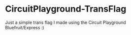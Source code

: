 # CircuitPlayground-TransFlag
Just a simple trans flag I made using the Circuit Playground Bluefruit/Express :) 
